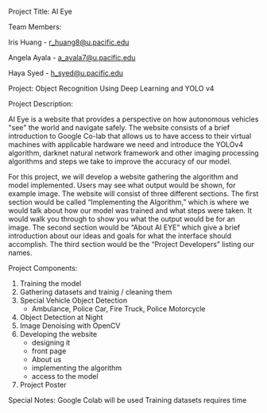 Project Title: AI Eye

Team Members:

Iris Huang - r_huang8@u.pacific.edu

Angela Ayala - a_ayala7@u.pacific.edu

Haya Syed - h_syed@u.pacific.edu


Project: Object Recognition Using Deep Learning and YOLO v4

Project Description:

  AI Eye is a website that provides a perspective on how autonomous vehicles "see" the world and navigate safely. The website consists of a brief introduction to Google Co-lab that allows us to have access to their virtual machines with applicable hardware we need and introduce the YOLOv4 algorithm, darknet natural network framework and other imaging processing algorithms and steps we take to improve the accuracy of our model. 

  For this project, we will develop a website gathering the algorithm and model implemented. Users may see what output would be shown, for example image. The website will consist of three different sections. The first section would be called “Implementing the Algorithm,” which is where we would talk about how our model was trained and what steps were taken. It would walk you through to show you what the output would be for an image. The second section would be “About AI EYE” which give a brief introduction about our ideas and goals for what the interface should accomplish. The third section would be the “Project Developers” listing our names. 
  
Project Components:

1) Training the model
2) Gathering datasets and trainig / cleaning them
3) Special Vehicle Object Detection
    - Ambulance, Police Car, Fire Truck, Police Motorcycle
4) Object Detection at Night
5) Image Denoising with OpenCV
6) Developing the website
    - designing it
    - front page
    - About us
    - implementing the algorithm
    - access to the model
7) Project Poster

Special Notes:
Google Colab will be used
Training datasets requires time
